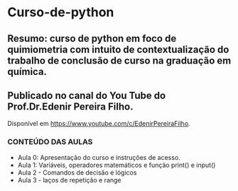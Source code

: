 # Curso-de-python
## Resumo: curso de python em foco de quimiometria com intuito de contextualização do trabalho de conclusão de curso na graduação em química. 
## Publicado no canal do You Tube do Prof.Dr.Edenir Pereira Filho.
Disponível em <https://www.youtube.com/c/EdenirPereiraFilho>.

### CONTEÚDO DAS AULAS 
- Aula 0: Apresentação do curso e instruções de acesso.
- Aula 1: Variáveis, operadores matemáticos e função print() e input()
- Aula 2 - Comandos de decisão e lógicos 
- Aula 3 - laços de repetição e range 
